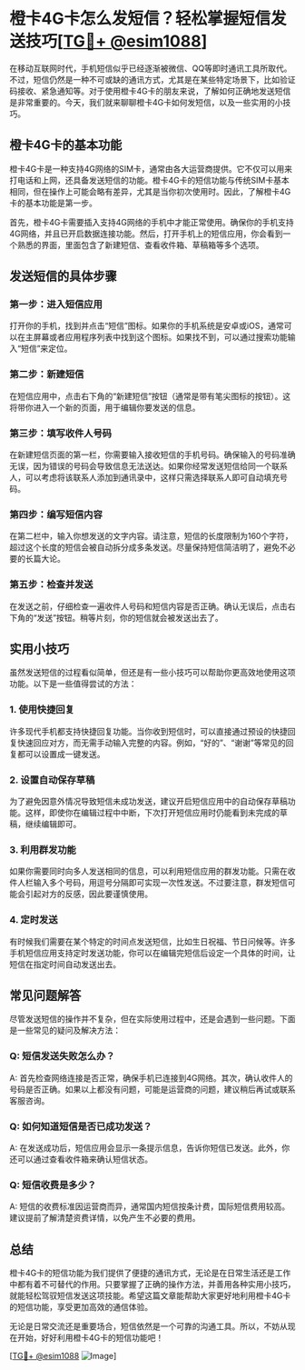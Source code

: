 # 橙卡4G卡怎么发短信？轻松掌握短信发送技巧[[TG💪+ @esim1088](https://t.me/s/esim1088)]

在移动互联网时代，手机短信似乎已经逐渐被微信、QQ等即时通讯工具所取代。不过，短信仍然是一种不可或缺的通讯方式，尤其是在某些特定场景下，比如验证码接收、紧急通知等。对于使用橙卡4G卡的朋友来说，了解如何正确地发送短信是非常重要的。今天，我们就来聊聊橙卡4G卡如何发短信，以及一些实用的小技巧。

## 橙卡4G卡的基本功能

橙卡4G卡是一种支持4G网络的SIM卡，通常由各大运营商提供。它不仅可以用来打电话和上网，还具备发送短信的功能。橙卡4G卡的短信功能与传统SIM卡基本相同，但在操作上可能会略有差异，尤其是当你初次使用时。因此，了解橙卡4G卡的基本功能是第一步。

首先，橙卡4G卡需要插入支持4G网络的手机中才能正常使用。确保你的手机支持4G网络，并且已开启数据连接功能。然后，打开手机上的短信应用，你会看到一个熟悉的界面，里面包含了新建短信、查看收件箱、草稿箱等多个选项。

## 发送短信的具体步骤

### 第一步：进入短信应用

打开你的手机，找到并点击“短信”图标。如果你的手机系统是安卓或iOS，通常可以在主屏幕或者应用程序列表中找到这个图标。如果找不到，可以通过搜索功能输入“短信”来定位。

### 第二步：新建短信

在短信应用中，点击右下角的“新建短信”按钮（通常是带有笔尖图标的按钮）。这将带你进入一个新的页面，用于编辑你要发送的信息。

### 第三步：填写收件人号码

在新建短信页面的第一栏，你需要输入接收短信的手机号码。确保输入的号码准确无误，因为错误的号码会导致信息无法送达。如果你经常发送短信给同一个联系人，可以考虑将该联系人添加到通讯录中，这样只需选择联系人即可自动填充号码。

### 第四步：编写短信内容

在第二栏中，输入你想发送的文字内容。请注意，短信的长度限制为160个字符，超过这个长度的短信会被自动拆分成多条发送。尽量保持短信简洁明了，避免不必要的长篇大论。

### 第五步：检查并发送

在发送之前，仔细检查一遍收件人号码和短信内容是否正确。确认无误后，点击右下角的“发送”按钮。稍等片刻，你的短信就会被发送出去了。

## 实用小技巧

虽然发送短信的过程看似简单，但还是有一些小技巧可以帮助你更高效地使用这项功能。以下是一些值得尝试的方法：

### 1. 使用快捷回复

许多现代手机都支持快捷回复功能。当你收到短信时，可以直接通过预设的快捷回复快速回应对方，而无需手动输入完整的内容。例如，“好的”、“谢谢”等常见的回复都可以设置成一键发送。

### 2. 设置自动保存草稿

为了避免因意外情况导致短信未成功发送，建议开启短信应用中的自动保存草稿功能。这样，即使你在编辑过程中中断，下次打开短信应用时仍能看到未完成的草稿，继续编辑即可。

### 3. 利用群发功能

如果你需要同时向多人发送相同的信息，可以利用短信应用的群发功能。只需在收件人栏输入多个号码，用逗号分隔即可实现一次性发送。不过要注意，群发短信可能会引起对方的反感，因此要谨慎使用。

### 4. 定时发送

有时候我们需要在某个特定的时间点发送短信，比如生日祝福、节日问候等。许多手机短信应用支持定时发送功能，你可以在编辑完短信后设定一个具体的时间，让短信在指定时间自动发送出去。

## 常见问题解答

尽管发送短信的操作并不复杂，但在实际使用过程中，还是会遇到一些问题。下面是一些常见的疑问及解决方法：

### Q: 短信发送失败怎么办？

A: 首先检查网络连接是否正常，确保手机已连接到4G网络。其次，确认收件人的号码是否正确。如果以上都没有问题，可能是运营商的问题，建议稍后再试或联系客服咨询。

### Q: 如何知道短信是否已成功发送？

A: 在发送成功后，短信应用会显示一条提示信息，告诉你短信已发送。此外，你还可以通过查看收件箱来确认短信状态。

### Q: 短信收费是多少？

A: 短信的收费标准因运营商而异，通常国内短信按条计费，国际短信费用较高。建议提前了解清楚资费详情，以免产生不必要的费用。

## 总结

橙卡4G卡的短信功能为我们提供了便捷的通讯方式，无论是在日常生活还是工作中都有着不可替代的作用。只要掌握了正确的操作方法，并善用各种实用小技巧，就能轻松驾驭短信发送这项技能。希望这篇文章能帮助大家更好地利用橙卡4G卡的短信功能，享受更加高效的通信体验。

无论是日常交流还是重要场合，短信依然是一个可靠的沟通工具。所以，不妨从现在开始，好好利用橙卡4G卡的短信功能吧！

[[TG💪+ @esim1088](https://t.me/s/esim1088) ![Image](https://i.postimg.cc/4NQfJmqS/Snipaste-2025-05-13-00-14-12.png)]